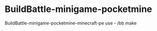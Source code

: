 # BuildBattle-minigame-pocketmine
BuildBattle-minigame-pocketmine-minecraft-pe
use - /bb make <map name>
